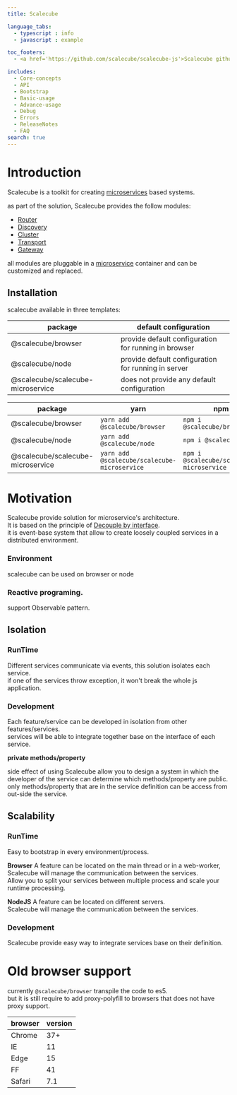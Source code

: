 ```yaml
---
title: Scalecube

language_tabs:
  - typescript : info
  - javascript : example

toc_footers:
  - <a href='https://github.com/scalecube/scalecube-js'>Scalecube github</a>

includes:
  - Core-concepts
  - API
  - Bootstrap
  - Basic-usage
  - Advance-usage
  - Debug
  - Errors
  - ReleaseNotes
  - FAQ
search: true
---
```


# Introduction

Scalecube is a toolkit for creating [microservices](#bootstrap) based systems.

as part of the solution, Scalecube provides the follow modules: 
 
* [Router](#router)  
* [Discovery](#discovery)  
* [Cluster](#cluster)  
* [Transport](#transport)  
* [Gateway](#gateway)  

all modules are pluggable in a [microservice](#bootstrap) container and can be customized and replaced.

## Installation

scalecube available in three templates:  

| package | default configuration |
| --- | --- |
| @scalecube/browser | provide default configuration for running in browser |
| @scalecube/node | provide default configuration for running in server |
| @scalecube/scalecube-microservice | does not provide any default configuration |


| package | yarn | npm |
| --- |  --- | --- |
| @scalecube/browser | `yarn add @scalecube/browser` | `npm i @scalecube/browser` |
| @scalecube/node |`yarn add @scalecube/node` | `npm i @scalecube/node` |
| @scalecube/scalecube-microservice |`yarn add @scalecube/scalecube-microservice` | `npm i @scalecube/scalecube-microservice` |

# Motivation

Scalecube provide solution for microservice's architecture.  
It is based on the principle of [Decouple by interface](https://en.wikipedia.org/wiki/Loose_coupling).  
it is event-base system that allow to create loosely coupled services in a distributed environment.

### Environment

scalecube can be used on browser or node

### Reactive programing.

support Observable pattern.

## Isolation
 
### RunTime 
Different services communicate via events, this solution isolates each service.  
if one of the services throw exception, it won't break the whole js application.  

### Development 
Each feature/service can be developed in isolation from other features/services.  
services will be able to integrate together base on the interface of each service.  

**private methods/property**
  
side effect of using Scalecube allow you to design a system in which the developer of the service can determine which methods/property are public.  
only methods/property that are in the service definition can be access from out-side the service.  

## Scalability

### RunTime
Easy to bootstrap in every environment/process.

**Browser**
A feature can be located on the main thread or in a web-worker,
Scalecube will manage the communication between the services.  
Allow you to split your services between multiple process and scale your runtime processing.

**NodeJS**
A feature can be located on different servers.  
Scalecube will manage the communication between the services.

### Development
Scalecube provide easy way to integrate services base on their definition.

# Old browser support

currently `@scalecube/browser` transpile the code to es5.    
but it is still require to add proxy-polyfill to browsers that does not have proxy support.

| browser | version |
| --- | --- |
| Chrome | 37+ |  
| IE     | 11  |  
| Edge   | 15  | 
| FF     | 41  |   
| Safari | 7.1 |  
